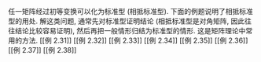 任一矩阵经过初等变换可以化为标准型 (相抵标准型). 下面的例题说明了相抵标准型的用处. 解这类问题, 通常先对标准型证明结论 (相抵标准型是对角矩阵, 因此往往结论比较容易证明), 然后再把一般情形归结为标准型的情形. 这是矩阵理论中常用的方法.
[[例 2.31]]
[[例 2.32]]
[[例 2.33]]
[[例 2.34]]
[[例 2.35]]
[[例 2.36]]
[[例 2.37]]
[[例 2.38]]
